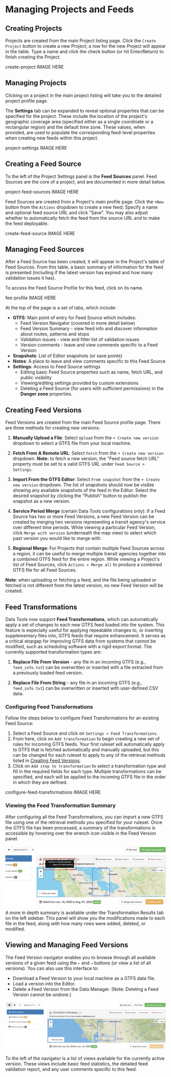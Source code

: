 # Managing Projects and Feeds

## Creating Projects

Projects are created from the main Project listing page. Click the `Create Project` button to create a new Project; a row for the new Project will appear in the table. Type a name and click the check button (or hit Enter/Return) to finish creating the Project.

create-project IMAGE HERE

## Managing Projects

Clicking on a project in the main project listing will take you to the detailed project profile page.

The **Settings** tab can be expanded to reveal optional properties that can be specified for the project. These include the location of the project's geographic coverage area (specified either as a single coordinate or a rectangular region) and the default time zone. These values, when provided, are used to populate the corresponding feed-level properties when creating new feeds within this project.

project-settings IMAGE HERE
## Creating a Feed Source

To the left of the Project Settings panel is the **Feed Sources** panel. Feed Sources are the core of a project, and are documented in more detail below. 

project-feed-sources IMAGE HERE

Feed Sources are created from a Project's main profile page. Click the `+New` button from the `Actions` dropdown to create a new feed; Specify a name and optional feed source URL and click "Save". You may also adjust whether to automatically fetch the feed from the source URL and to make the feed deployable. 

create-feed-source IMAGE HERE

## Managing Feed Sources

After a Feed Source has been created, it will appear in the Project's table of Feed Sources. From this table, a basic summary of information for the feed is presented (including if the latest version has expired and how many validation issues it has).

To access the Feed Source Profile for this feed, click on its name. 

fee-profile IMAGE HERE

At the top of the page is a set of tabs, which include:

- **GTFS**: Main point of entry for Feed Source which includes:
    - Feed Version Navigator (covered in more detail below)
    - Feed Version Summary - view feed info and discover information about routes, patterns and stops
    - Validation issues - view and filter list of validation issues
    - Version comments - leave and view comments specific to a Feed Version
- **Snapshots**: List of Editor snapshots (or save points)
- **Notes**: A place to leave and view comments specific to this Feed Source
- **Settings**: Access to Feed Source settings
    - Editing basic Feed Source properties such as name, fetch URL, and public visibility
    - Viewing/editing settings provided by custom extensions
    - Deleting a Feed Source (for users with sufficient permissions) in the **Danger zone** properties.

## Creating Feed Versions

Feed Versions are created from the main Feed Source profile page. There are three methods for creating new versions:

1. **Manually Upload a File**: Select `Upload` from the `+ Create new version` dropdown to select a GTFS file from your local machine.

2. **Fetch From A Remote URL**: Select `Fetch` from the `+ Create new version` dropdown. **Note:** to fetch a new version, the "Feed source fetch URL" property must be set to a valid GTFS URL under `Feed Source > Settings`.

3. **Import From the GTFS Editor**: Select `From snapshot` from the `+ Create new version` dropdown. The list of snapshots should now be visible showing any available snapshots of the feed in the Editor. Select the desired snapshot by clicking the "Publish" button to publish the snapshot as a new version.

4. **Service Period Merge** (certain Data Tools configurations only): If a Feed Source has two or more Feed Versions, a new Feed Version can be created by merging two versions representing a transit agency's service over different time periods. While viewing a particular Feed Version, click `Merge with version` (underneath the map view) to select which past version you would like to merge with.

5. **Regional Merge**: For Projects that contain multiple Feed Sources across a region, it can be useful to merge multiple transit agencies together into a combined GTFS feed for the entire region. While viewing a Project's list of Feed Sources, click `Actions > Merge all` to produce a combined GTFS file for all Feed Sources.

**Note**: when uploading or fetching a feed, and the file being uploaded or fetched is not different from the latest version, no new Feed Version will be created.

## Feed Transformations

Data Tools now support **Feed Transformations**, which can automatically apply a set of changes to each new GTFS feed loaded into the system. This feature is especially useful for applying repeatable changes to, or inserting supplementary files into, GTFS feeds that require enhancement. It serves as a critical stopgap for improving GTFS data from systems that cannot be modified, such as scheduling software with a rigid export format. The currently supported transformation types are:

1. **Replace File From Version** - any file in an incoming GTFS (e.g., `feed_info.txt`) can be overwritten or inserted with a file extracted from a previously loaded feed version.

2. **Replace File From String** - any file in an incoming GTFS (e.g., `feed_info.txt`) can be overwritten or inserted with user-defined CSV data.

### Configuring Feed Transformations

Follow the steps below to configure Feed Transformations for an existing Feed Source:

1. Select a Feed Source and click on `Settings > Feed Transformations`.
2. From here, click on `Add transformation` to begin creating a new set of rules for incoming GTFS feeds. Your first ruleset will automatically apply to GTFS that is fetched automatically and manually uploaded, but this can be changed for each ruleset to apply to any of the retrieval methods listed in [Creating Feed Versions](#creating-feed-versions).
3. Click on `Add step to transformation` to select a transformation type and fill in the required fields for each type. Multiple transformations can be specified, and each will be applied to the incoming GTFS file in the order in which they are defined.

configure-feed-transformations IMAGE HERE

### Viewing the Feed Transformation Summary

After configuring all the Feed Transformations, you can import a new GTFS file using one of the retrieval methods you specified for your ruleset. Once the GTFS file has been processed, a summary of the transformations is accessible by hovering over the wrench icon visible in the Feed Version panel.

![screenshot](../img/feed-transformation-summary.png)

A more in depth summary is available under the Transformation Results tab on the left sidebar. This panel will show you the modifications made to each file in the feed, along with how many rows were added, deleted, or modified. 

## Viewing and Managing Feed Versions

The Feed Version navigator enables you to browse through all available versions of a given feed using the `←` and `→` buttons (or view a list of all versions). You can also use this interface to:

- Download a Feed Version to your local machine as a GTFS data file.
- Load a version into the Editor.
- Delete a Feed Version from the Data Manager. (Note: Deleting a Feed Version cannot be undone.)

![screenshot](../img/feed-version-navigator.png)

To the left of the navigator is a list of views available for the currently active version. These views include basic feed statistics, the detailed feed validation report, and any user comments specific to this feed.
